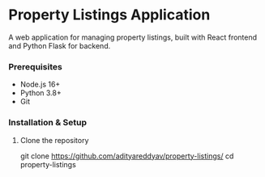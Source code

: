 # Property Listings Application

A web application for managing property listings, built with React frontend and Python Flask for backend.

### Prerequisites

- Node.js 16+
- Python 3.8+
- Git

### Installation & Setup

1. Clone the repository

   git clone https://github.com/adityareddyav/property-listings/
   cd property-listings


